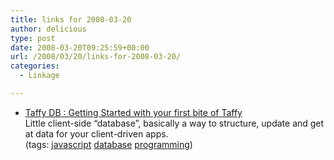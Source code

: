 ```yaml
---
title: links for 2008-03-20
author: delicious
type: post
date: 2008-03-20T09:25:59+00:00
url: /2008/03/20/links-for-2008-03-20/
categories:
  - Linkage

---
```

  * <div>
      <a href="http://taffydb.com/index.cfm?oa=gettingstarted">Taffy DB : Getting Started with your first bite of Taffy</a>
    </div>
    
    <div>
      Little client-side &#8220;database&#8221;, basically a way to structure, update and get at data for your client-driven apps.
    </div>
    
    <div>
      (tags: <a href="http://del.icio.us/tazzzzz/javascript">javascript</a> <a href="http://del.icio.us/tazzzzz/database">database</a> <a href="http://del.icio.us/tazzzzz/programming">programming</a>)
    </div>